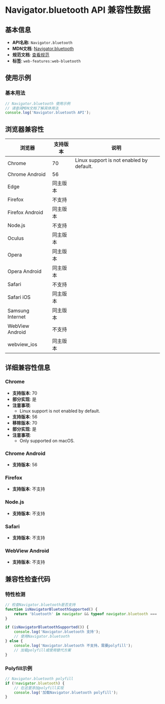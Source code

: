# Navigator.bluetooth API 兼容性数据

## 基本信息

- **API名称**: `Navigator.bluetooth`
- **MDN文档**: [Navigator.bluetooth](https://developer.mozilla.org/docs/Web/API/Navigator/bluetooth)
- **规范文档**: [查看规范](https://webbluetoothcg.github.io/web-bluetooth/#dom-navigator-bluetooth)
- **标签**: `web-features:web-bluetooth`

## 使用示例

### 基本用法

```javascript
// Navigator.bluetooth 使用示例
// 请查阅MDN文档了解具体用法
console.log('Navigator.bluetooth API');
```

## 浏览器兼容性

| 浏览器 | 支持版本 | 说明 |
|--------|----------|------|
| Chrome | 70 | Linux support is not enabled by default. |
| Chrome Android | 56 |  |
| Edge | 同主版本 |  |
| Firefox | 不支持 |  |
| Firefox Android | 同主版本 |  |
| Node.js | 不支持 |  |
| Oculus | 同主版本 |  |
| Opera | 同主版本 |  |
| Opera Android | 同主版本 |  |
| Safari | 不支持 |  |
| Safari iOS | 同主版本 |  |
| Samsung Internet | 同主版本 |  |
| WebView Android | 不支持 |  |
| webview_ios | 同主版本 |  |

## 详细兼容性信息

### Chrome

- **支持版本**: 70
- **部分实现**: 是
- **注意事项**:
  - Linux support is not enabled by default.
- **支持版本**: 56
- **移除版本**: 70
- **部分实现**: 是
- **注意事项**:
  - Only supported on macOS.

### Chrome Android

- **支持版本**: 56

### Firefox

- **支持版本**: 不支持

### Node.js

- **支持版本**: 不支持

### Safari

- **支持版本**: 不支持

### WebView Android

- **支持版本**: 不支持

## 兼容性检查代码

### 特性检测

```javascript
// 检查Navigator.bluetooth是否支持
function isNavigatorBluetoothSupported() {
    return 'bluetooth' in navigator && typeof navigator.bluetooth === 'function';
}

if (isNavigatorBluetoothSupported()) {
    console.log('Navigator.bluetooth 支持');
    // 使用Navigator.bluetooth
} else {
    console.log('Navigator.bluetooth 不支持，需要polyfill');
    // 加载polyfill或使用替代方案
}
```

### Polyfill示例

```javascript
// Navigator.bluetooth polyfill
if (!navigator.bluetooth) {
    // 在这里添加polyfill实现
    console.log('加载Navigator.bluetooth polyfill');
}
```

